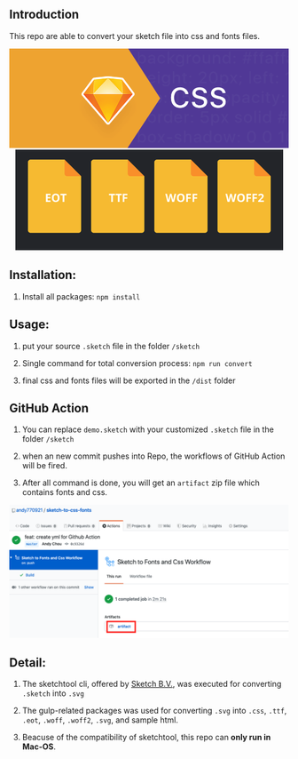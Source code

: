 
## Introduction 

This repo are able to convert your sketch file into css and fonts files.
<div align="center">
<img src="https://github.com/andy770921/sketch-to-css-fonts/blob/master/readme-Imgs/pic1.png"/>
</div>
<div align="center">
<img src="https://github.com/andy770921/sketch-to-css-fonts/blob/master/readme-Imgs/pic2.png"/>
</div>

## Installation:

1. Install all packages:
   `npm install`

## Usage:

1. put your source `.sketch` file in the folder `/sketch`

2. Single command for total conversion process:
   `npm run convert`

3. final css and fonts files will be exported in the `/dist` folder   

## GitHub Action

1. You can replace `demo.sketch` with your customized `.sketch` file in the folder `/sketch`

2. when an new commit pushes into Repo, the workflows of GitHub Action will be fired.

3. After all command is done, you will get an `artifact` zip file which contains fonts and css.

<div align="center">
<img src="https://github.com/andy770921/sketch-to-css-fonts/blob/master/readme-Imgs/pic3.png"/>
</div>

## Detail:

1. The sketchtool cli, offered by [Sketch B.V.](https://developer.sketch.com/cli/), was executed for converting `.sketch` into `.svg`

2. The gulp-related packages was used for converting `.svg` into `.css`, `.ttf`, `.eot`, `.woff`, `.woff2`, `.svg`, and sample html.

3. Beacuse of the compatibility of sketchtool, this repo can **only run in Mac-OS**.



